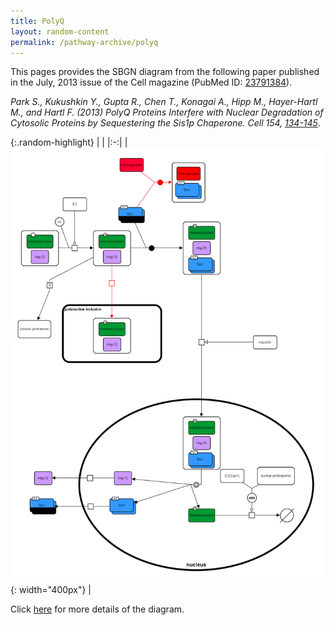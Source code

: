 ```yaml
---
title: PolyQ
layout: random-content
permalink: /pathway-archive/polyq
---
```


This pages provides the SBGN diagram from the following paper published in the July, 2013 issue of the Cell magazine (PubMed ID: [23791384](http://www.ncbi.nlm.nih.gov/pubmed/23791384)).

*Park S., Kukushkin Y., Gupta R., Chen T., Konagai A., Hipp M., Hayer-Hartl M., and Hartl F. (2013) PolyQ Proteins Interfere with Nuclear Degradation of Cytosolic Proteins by Sequestering the Sis1p Chaperone. Cell 154, [134-145](http://www.sciencedirect.com/science/article/pii/S0092867413007046)*.

{:.random-highlight}
| |
|:-:|
| ![SBGN-PD](https://raw.githubusercontent.com/sbgn/pathway-archive/master/polyq/POM-July2013.png){: width="400px"} |

Click [here](https://github.com/sbgn/pathway-archive/tree/master/polyq) for more details of the diagram.
